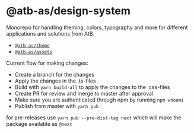 # @atb-as/design-system

Monorepo for handling theming, colors, typography and more for different applications and solutions from AtB.

- [`@atb-as/theme`](./packages/theme)
- [`@atb-as/assets`](./packages/assets)


Current flow for making changes:
- Create a branch for the changes
- Apply the changes in the .ts-files
- Build with `yarn build-all` to apply the changes to the .css-files
- Create PR for review and merge to master after approval
- Make sure you are authenticated through npm by running `npm whoami`
- Publish from master with `yarn pub`

for pre-releases use `yarn pub --pre-dist-tag next` which will make the package available as `@next`
